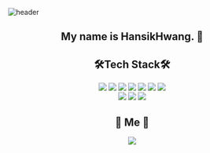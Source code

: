 ![header](https://capsule-render.vercel.app/api?type=waving&color=339af0&height=200&section=header&text=Hi~Hello!🐳&fontSize=40&fontColor=343a40)


<h2 align="center">My name is HansikHwang. 🌟</h2>


<h2 align="center">🛠Tech Stack🛠</h2>

<div align="center">
  <img src="https://img.shields.io/badge/Python-3766AB?style=flat-square&logo=Python&logoColor=white"/>
  <img src="https://img.shields.io/badge/Java-007396?style=flat-square&logo=Java&logoColor=white"/>
  <img src="https://img.shields.io/badge/C-A8B9CC?style=flat-square&logo=C&logoColor=black"/>
  <img src="https://img.shields.io/badge/Kotlin-0095D5?style=flat-square&logo=Kotlin&logoColor=white"/>
  <img src="https://img.shields.io/badge/HTML-E34F26?style=flat-square&logo=HTML5&logoColor=white"/>
  <img src="https://img.shields.io/badge/CSS-1572B6?style=flat-square&logo=CSS3&logoColor=white"/>
  <img src="https://img.shields.io/badge/JavaScript-F7DF1E?style=flat-square&logo=JavaScript&logoColor=black"/>
</div>

<div align="center">
  <img src="https://img.shields.io/badge/Android-3DDC84?style=flat-square&logo=Android&logoColor=white"/>
  <img src="https://img.shields.io/badge/KakaoMap-FFCD00?style=flat-square&logo=Kakao&logoColor=black"/>
  <img src="https://img.shields.io/badge/GoogleMap-4285F4?style=flat-square&logo=Google&logoColor=white"/>
</div>

<h2 align="center">🦄 Me 🦄</h2>
<div align="center">
  <address>
    <img src="https://img.shields.io/badge/sksmsgkstlr@naver.com-03C75A?style=flat-square&logo=Naver&logoColor=white"/>
  </address>
</div>
